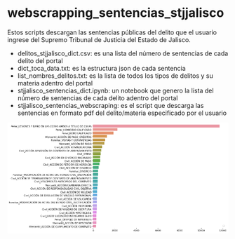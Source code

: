 # webscrapping_sentencias_stjjalisco
Estos scripts descargan las sentencias públicas del delito que el usuario ingrese del Supremo Tribunal de Justicia del Estado de Jalisco.

- delitos_stjjalisco_dict.csv: es una lista del número de sentencias de cada delito del portal
- dict_toca_data.txt: es la estructura json de cada sentencia
- list_nombres_delitos.txt: es la lista de todos los tipos de delitos y su materia adentro del portal
- stjjalisco_sentencias_dict.ipynb: un notebook que genero la lista del número de sentencias de cada delito adentro del portal
- stjjalisco_sentencias_webscraping: es el script que descarga las sentencias en formato pdf del delito/materia especificado por el usuario

![Screenshot](sentencias.png)
